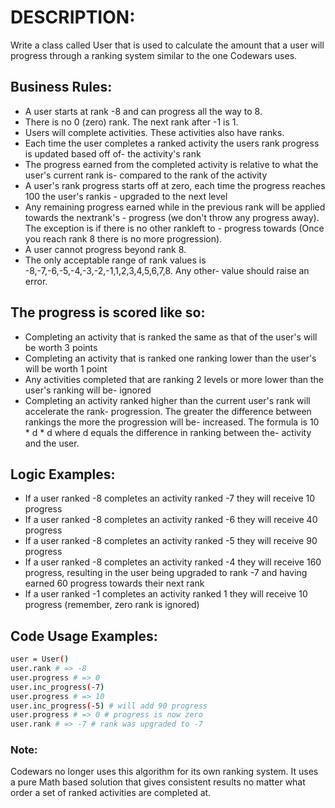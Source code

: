 # DESCRIPTION:

Write a class called User that is used to calculate the amount that a user will progress through a ranking system similar to the one Codewars uses.
## Business Rules:

- A user starts at rank -8 and can progress all the way to 8.
- There is no 0 (zero) rank. The next rank after -1 is 1.
- Users will complete activities. These activities also have ranks.
- Each time the user completes a ranked activity the users rank progress is updated based off of- the activity's rank
- The progress earned from the completed activity is relative to what the user's current rank is- compared to the rank of the activity
- A user's rank progress starts off at zero, each time the progress reaches 100 the user's rankis - upgraded to the next level
- Any remaining progress earned while in the previous rank will be applied towards the nextrank's - progress (we don't throw any progress away). The exception is if there is no other rankleft to - progress towards (Once you reach rank 8 there is no more progression).
- A user cannot progress beyond rank 8.
- The only acceptable range of rank values is -8,-7,-6,-5,-4,-3,-2,-1,1,2,3,4,5,6,7,8. Any other- value should raise an error.

## The progress is scored like so:

- Completing an activity that is ranked the same as that of the user's will be worth 3 points
- Completing an activity that is ranked one ranking lower than the user's will be worth 1 point
- Any activities completed that are ranking 2 levels or more lower than the user's ranking will be- ignored
- Completing an activity ranked higher than the current user's rank will accelerate the rank- progression. The greater the difference between rankings the more the progression will be- increased. The formula is 10 * d * d where d equals the difference in ranking between the- activity and the user.

## Logic Examples:

- If a user ranked -8 completes an activity ranked -7 they will receive 10 progress
- If a user ranked -8 completes an activity ranked -6 they will receive 40 progress
- If a user ranked -8 completes an activity ranked -5 they will receive 90 progress
- If a user ranked -8 completes an activity ranked -4 they will receive 160 progress, resulting in the user being upgraded to rank -7 and having earned 60 progress towards their next rank
- If a user ranked -1 completes an activity ranked 1 they will receive 10 progress (remember, zero rank is ignored)

## Code Usage Examples:
``` bash
user = User()
user.rank # => -8
user.progress # => 0
user.inc_progress(-7)
user.progress # => 10
user.inc_progress(-5) # will add 90 progress
user.progress # => 0 # progress is now zero
user.rank # => -7 # rank was upgraded to -7
``` 
### Note:
 Codewars no longer uses this algorithm for its own ranking system. It uses a pure Math based solution that gives consistent results no matter what order a set of ranked activities are completed at.
